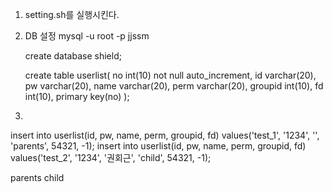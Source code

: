 1. setting.sh를 실행시킨다.

2. DB 설정
	mysql -u root -p jjssm

	create database shield;
	
	create table userlist(
	no int(10) not null auto_increment,
	id varchar(20),
	pw varchar(20),
	name varchar(20),
	perm varchar(20),
	groupid int(10),
	fd int(10),
	primary key(no)
	);

3.






insert into userlist(id, pw, name, perm, groupid, fd) values('test_1', '1234', '', 'parents', 54321, -1);
insert into userlist(id, pw, name, perm, groupid, fd) values('test_2', '1234', '권회근', 'child', 54321, -1);

parents
child
